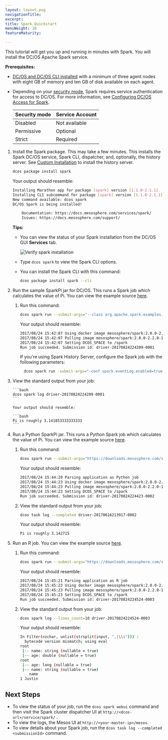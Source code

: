 ```yaml
---
layout: layout.pug
navigationTitle:
excerpt:
title: Spark Quickstart
menuWeight: 10
featureMaturity:

---
```


This tutorial will get you up and running in minutes with Spark. You will install the DC/OS Apache Spark service.

**Prerequisites:**

-  [DC/OS and DC/OS CLI installed](https://docs.mesosphere.com/1.9/installing/) with a minimum of three agent nodes with eight GB of memory and ten GB of disk available on each agent.
-  Depending on your [security mode](https://docs.mesosphere.com/1.9/overview/security/security-modes/), Spark requires service authentication for access to DC/OS. For more information, see [Configuring DC/OS Access for Spark](https://docs.mesosphere.com/services/spark/spark-auth/).

   | Security mode | Service Account |
   |---------------|-----------------------|
   | Disabled      | Not available   |
   | Permissive    | Optional   |
   | Strict        | Required |


1.  Install the Spark package. This may take a few minutes. This installs the Spark DC/OS service, Spark CLI, dispatcher, and, optionally, the history server. See [Custom Installation](/services/spark/v1.0.9-2.1.0-1/install/#custom) to install the history server.

    ```bash
    dcos package install spark
    ```

    Your output should resemble:

    ```bash
    Installing Marathon app for package [spark] version [1.1.0-2.1.1]
    Installing CLI subcommand for package [spark] version [1.1.0-2.1.1]
    New command available: dcos spark
    DC/OS Spark is being installed!

    	Documentation: https://docs.mesosphere.com/services/spark/
    	Issues: https://docs.mesosphere.com/support/
    ```

    **Tips:**

    -  You can view the status of your Spark installation from the DC/OS GUI **Services** tab.

       ![Verify spark installation](/img/spark-gui-install.png)

    -  Type `dcos spark` to view the Spark CLI options.
    -  You can install the Spark CLI with this command:

       ```bash
       dcos package install spark --cli
       ```

1.  Run the sample SparkPi jar for DC/OS. This runs a Spark job which calculates the value of Pi. You can view the example source [here](https://downloads.mesosphere.com/spark/assets/spark-examples_2.11-2.0.1.jar).

    1.  Run this command:

        ```bash
        dcos spark run --submit-args="--class org.apache.spark.examples.SparkPi https://downloads.mesosphere.com/spark/assets/spark-examples_2.11-2.0.1.jar 30"
        ```

        Your output should resemble:

        ```bash
        2017/08/24 15:42:07 Using docker image mesosphere/spark:2.0.0-2.2.0-1-hadoop-2.6 for drivers
        2017/08/24 15:42:07 Pulling image mesosphere/spark:2.0.0-2.2.0-1-hadoop-2.6 for executors, by default. To bypass set spark.mesos.executor.docker.forcePullImage=false
        2017/08/24 15:42:07 Setting DCOS_SPACE to /spark
        Run job succeeded. Submission id: driver-20170824224209-0001
        ```
        If you're using Spark History Server, configure the Spark job with the following parameters:

     ```bash
          dcos spark run -submit-args="-conf spark.eventLog.enabled=true --conf spark.eventLog.dir=hdfs://hdfs/history --class org.apache.spark.examples.SparkPi https://downloads.mesosphere.com/spark/assets/spark-examples_2.11-2.0.1.jar 30"
     ```



1.  View the standard output from your job:

        ```bash
        dcos spark log driver-20170824224209-0001
        ```

        Your output should resemble:

        ```bash
        Pi is roughly 3.141853333333333
        ```

1.  Run a Python SparkPi jar. This runs a Python Spark job which calculates the value of Pi. You can view the example source [here](https://downloads.mesosphere.com/spark/examples/pi.py).

    1.  Run this command:

        ```bash
        dcos spark run --submit-args="https://downloads.mesosphere.com/spark/examples/pi.py 30"
        ```

        Your output should resemble:

        ```bash
        2017/08/24 15:44:20 Parsing application as Python job
        2017/08/24 15:44:23 Using docker image mesosphere/spark:2.0.0-2.2.0-1-hadoop-2.6 for drivers
        2017/08/24 15:44:23 Pulling image mesosphere/spark:2.0.0-2.2.0-1-hadoop-2.6 for executors, by default. To bypass set spark.mesos.executor.docker.forcePullImage=false
        2017/08/24 15:44:23 Setting DCOS_SPACE to /spark
        Run job succeeded. Submission id: driver-20170824224423-0002
        ```

    1.  View the standard output from your job:

        ```bash
        dcos task log --completed driver-20170616213917-0002
        ```

        Your output should resemble:

        ```bash
        Pi is roughly 3.142715
        ```

1.  Run an R job. You can view the example source [here](https://downloads.mesosphere.com/spark/examples/dataframe.R).

    1.  Run this command:

        ```bash
        dcos spark run --submit-args="https://downloads.mesosphere.com/spark/examples/dataframe.R"
        ```

        Your output should resemble:

        ```bash
        2017/08/24 15:45:21 Parsing application as R job
        2017/08/24 15:45:23 Using docker image mesosphere/spark:2.0.0-2.2.0-1-hadoop-2.6 for drivers
        2017/08/24 15:45:23 Pulling image mesosphere/spark:2.0.0-2.2.0-1-hadoop-2.6 for executors, by default. To bypass set spark.mesos.executor.docker.forcePullImage=false
        2017/08/24 15:45:23 Setting DCOS_SPACE to /spark
        Run job succeeded. Submission id: driver-20170824224524-0003
        ```

    1.  View the standard output from your job:

        ```bash
        dcos spark log --lines_count=10 driver-20170824224524-0003
        ```

        Your output should resemble:

        ```bash
        In Filter(nzchar, unlist(strsplit(input, ",|\\s"))) :
          bytecode version mismatch; using eval
        root
         |-- name: string (nullable = true)
         |-- age: double (nullable = true)
        root
         |-- age: long (nullable = true)
         |-- name: string (nullable = true)
            name
        1 Justin        
        ```

## Next Steps

- To view the status of your job, run the `dcos spark webui` command and then visit the Spark cluster dispatcher UI at `http://<dcos-url>/service/spark/` .
- To view the logs, the Mesos UI at `http://<your-master-ip>/mesos`.
- To view details about your Spark job, run the `dcos task log --completed <submissionId>` command.
